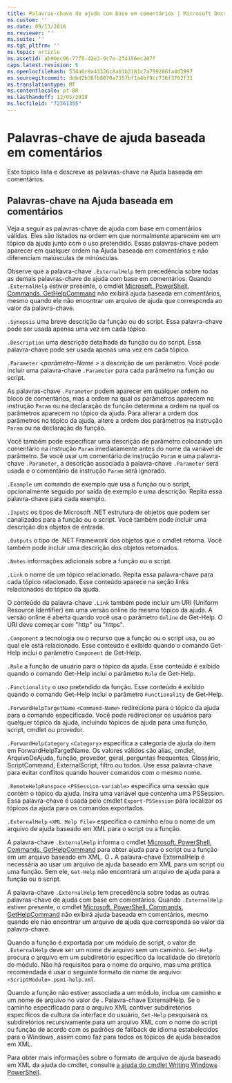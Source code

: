 ```yaml
---
title: Palavras-chave de ajuda com base em comentários | Microsoft Docs
ms.custom: ''
ms.date: 09/13/2016
ms.reviewer: ''
ms.suite: ''
ms.tgt_pltfrm: ''
ms.topic: article
ms.assetid: ab90ec96-77f5-42e3-9c7e-2f4156ec207f
caps.latest.revision: 6
ms.openlocfilehash: 534a6c9a43326c8a01b2181c7a799286fa4d3997
ms.sourcegitcommit: debd2b38fb8070a7357bf1a4bf9cc736f3702f31
ms.translationtype: MT
ms.contentlocale: pt-BR
ms.lasthandoff: 12/05/2019
ms.locfileid: "72361355"
---
```

# <a name="comment-based-help-keywords"></a>Palavras-chave de ajuda baseada em comentários

Este tópico lista e descreve as palavras-chave na Ajuda baseada em comentários.

## <a name="keywords-in-comment-based-help"></a>Palavras-chave na Ajuda baseada em comentários

Veja a seguir as palavras-chave de ajuda com base em comentários válidas. Eles são listados na ordem em que normalmente aparecem em um tópico da ajuda junto com o uso pretendido. Essas palavras-chave podem aparecer em qualquer ordem na Ajuda baseada em comentários e não diferenciam maiúsculas de minúsculas.

Observe que a palavra-chave `.ExternalHelp` tem precedência sobre todas as demais palavras-chave de ajuda com base em comentários. Quando `.ExternalHelp` estiver presente, o cmdlet [Microsoft. PowerShell. Commands. GetHelpCommand](/dotnet/api/Microsoft.PowerShell.Commands.gethelpcommand) não exibirá ajuda baseada em comentários, mesmo quando ele não encontrar um arquivo de ajuda que corresponda ao valor da palavra-chave.

`.Synopsis` uma breve descrição da função ou do script. Essa palavra-chave pode ser usada apenas uma vez em cada tópico.

`.Description` uma descrição detalhada da função ou do script. Essa palavra-chave pode ser usada apenas uma vez em cada tópico.

`.Parameter` *\<parâmetro-Name >* a descrição de um parâmetro. Você pode incluir uma palavra-chave `.Parameter` para cada parâmetro na função ou script.

As palavras-chave `.Parameter` podem aparecer em qualquer ordem no bloco de comentários, mas a ordem na qual os parâmetros aparecem na instrução `Param` ou na declaração de função determina a ordem na qual os parâmetros aparecem no tópico da ajuda. Para alterar a ordem dos parâmetros no tópico da ajuda, altere a ordem dos parâmetros na instrução `Param` ou na declaração da função.

Você também pode especificar uma descrição de parâmetro colocando um comentário na instrução `Param` imediatamente antes do nome da variável de parâmetro. Se você usar um comentário de instrução `Param` e uma palavra-chave `.Parameter`, a descrição associada à palavra-chave `.Parameter` será usada e o comentário da instrução `Param` será ignorado.

`.Example` um comando de exemplo que usa a função ou o script, opcionalmente seguido por saída de exemplo e uma descrição. Repita essa palavra-chave para cada exemplo.

`.Inputs` os tipos de Microsoft .NET estrutura de objetos que podem ser canalizados para a função ou o script. Você também pode incluir uma descrição dos objetos de entrada.

`.Outputs` o tipo de .NET Framework dos objetos que o cmdlet retorna. Você também pode incluir uma descrição dos objetos retornados.

`.Notes` informações adicionais sobre a função ou o script.

`.Link` o nome de um tópico relacionado. Repita essa palavra-chave para cada tópico relacionado. Esse conteúdo aparece na seção links relacionados do tópico da ajuda.

O conteúdo da palavra-chave `.Link` também pode incluir um URI (Uniform Resource Identifier) em uma versão online do mesmo tópico da ajuda. A versão online é aberta quando você usa o parâmetro `Online` de Get-Help. O URI deve começar com "http" ou "https".

`.Component` a tecnologia ou o recurso que a função ou o script usa, ou ao qual ele está relacionado. Esse conteúdo é exibido quando o comando Get-Help inclui o parâmetro `Component` de Get-Help.

`.Role` a função de usuário para o tópico da ajuda. Esse conteúdo é exibido quando o comando Get-Help inclui o parâmetro `Role` de Get-Help.

`.Functionality` o uso pretendido da função. Esse conteúdo é exibido quando o comando Get-Help inclui o parâmetro `Functionality` de Get-Help.

`.ForwardHelpTargetName` `<Command-Name>` redireciona para o tópico da ajuda para o comando especificado. Você pode redirecionar os usuários para qualquer tópico da ajuda, incluindo tópicos de ajuda para uma função, script, cmdlet ou provedor.

`.ForwardHelpCategory` `<Category>` especifica a categoria de ajuda do item em ForwardHelpTargetName. Os valores válidos são alias, cmdlet, ArquivoDeAjuda, função, provedor, geral, perguntas frequentes, Glossário, ScriptCommand, ExternalScript, filtro ou todos. Use essa palavra-chave para evitar conflitos quando houver comandos com o mesmo nome.

`.RemoteHelpRunspace` `<PSSession-variable>` especifica uma sessão que contém o tópico da ajuda. Insira uma variável que contenha uma PSSession. Essa palavra-chave é usada pelo cmdlet `Export-PSSession` para localizar os tópicos da ajuda para os comandos exportados.

`.ExternalHelp` `<XML Help File>` especifica o caminho e/ou o nome de um arquivo de ajuda baseado em XML para o script ou a função.

A palavra-chave `.ExternalHelp` informa o cmdlet [Microsoft. PowerShell. Commands. GetHelpCommand](/dotnet/api/Microsoft.PowerShell.Commands.gethelpcommand) para obter ajuda para o script ou a função em um arquivo baseado em XML. O **.** A palavra-chave ExternalHelp é necessária ao usar um arquivo de ajuda baseado em XML para um script ou uma função. Sem ele, `Get-Help` não encontrará um arquivo de ajuda para a função ou o script.

A palavra-chave `.ExternalHelp` tem precedência sobre todas as outras palavras-chave de ajuda com base em comentários. Quando `.ExternalHelp` estiver presente, o cmdlet [Microsoft. PowerShell. Commands. GetHelpCommand](/dotnet/api/Microsoft.PowerShell.Commands.gethelpcommand) não exibirá ajuda baseada em comentários, mesmo quando ele não encontrar um arquivo de ajuda que corresponda ao valor da palavra-chave.

Quando a função é exportada por um módulo de script, o valor de `.ExternalHelp` deve ser um nome de arquivo sem um caminho. `Get-Help` procura o arquivo em um subdiretório específico da localidade do diretório do módulo. Não há requisitos para o nome do arquivo, mas uma prática recomendada é usar o seguinte formato de nome de arquivo: `<ScriptModule>.psm1-help.xml`.

Quando a função não estiver associada a um módulo, inclua um caminho e um nome de arquivo no valor de **.** Palavra-chave ExternalHelp. Se o caminho especificado para o arquivo XML contiver subdiretórios específicos da cultura da interface do usuário, `Get-Help` pesquisará os subdiretórios recursivamente para um arquivo XML com o nome do script ou função de acordo com os padrões de fallback de idioma estabelecidos para o Windows, assim como faz para todos os tópicos de ajuda baseados em XML.

Para obter mais informações sobre o formato de arquivo de ajuda baseado em XML da ajuda do cmdlet, consulte [a ajuda do cmdlet Writing Windows PowerShell](./writing-help-for-windows-powershell-cmdlets.md).